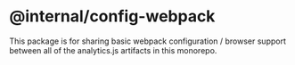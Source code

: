 # @internal/config-webpack

This package is for sharing basic webpack configuration / browser support between all of the analytics.js artifacts in this monorepo.
